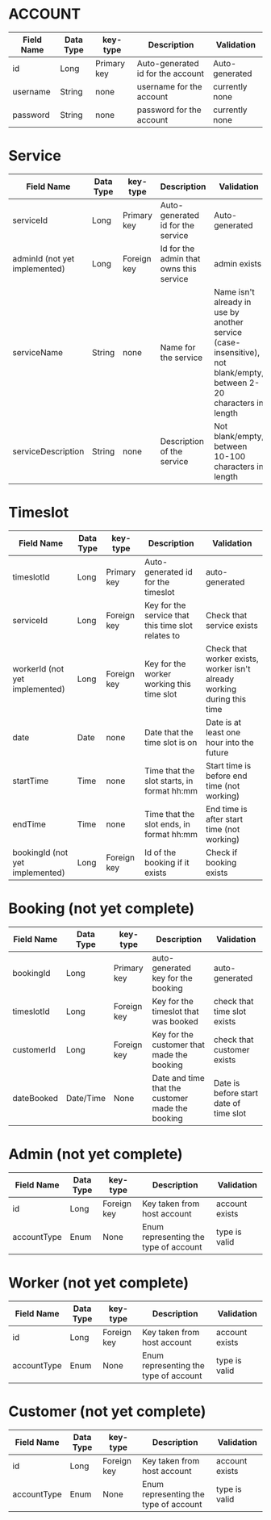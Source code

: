 

# ACCOUNT
Field Name|Data Type|key-type|Description|Validation
---|---|---|---|---
id|Long|Primary key|Auto-generated id for the account|Auto-generated
username|String|none|username for the account|currently none
password|String|none|password for the account|currently none

# Service
Field Name|Data Type|key-type|Description|Validation
---|---|---|---|---
serviceId|Long|Primary key|Auto-generated id for the service|Auto-generated
adminId (not yet implemented)|Long|Foreign key|Id for the admin that owns this service|admin exists
serviceName|String|none|Name for the service|Name isn't already in use by another service (case-insensitive), not blank/empty, between 2-20 characters in length
serviceDescription|String|none|Description of the service|Not blank/empty, between 10-100 characters in length

# Timeslot 
Field Name|Data Type|key-type|Description|Validation
---|---|---|---|---
timeslotId|Long|Primary key|Auto-generated id for the timeslot|auto-generated
serviceId|Long|Foreign key|Key for the service that this time slot relates to|Check that service exists
workerId (not yet implemented)|Long|Foreign key|Key for the worker working this time slot|Check that worker exists, worker isn't already working during this time
date|Date|none|Date that the time slot is on|Date is at least one hour into the future
startTime|Time|none|Time that the slot starts, in format hh:mm|Start time is before end time (not working)
endTime|Time|none|Time that the slot ends, in format hh:mm|End time is after start time (not working)
bookingId (not yet implemented)|Long|Foreign key|Id of the booking if it exists|Check if booking exists

# Booking (not yet complete)
Field Name|Data Type|key-type|Description|Validation
---|---|---|---|---
bookingId|Long|Primary key|auto-generated key for the booking|auto-generated
timeslotId|Long|Foreign key|Key for the timeslot that was booked|check that time slot exists
customerId|Long|Foreign key|Key for the customer that made the booking|check that customer exists
dateBooked|Date/Time|None|Date and time that the customer made the booking|Date is before start date of time slot

# Admin (not yet complete)
Field Name|Data Type|key-type|Description|Validation
---|---|---|---|---
id|Long|Foreign key|Key taken from host account|account exists
accountType|Enum|None|Enum representing the type of account|type is valid

# Worker (not yet complete)
Field Name|Data Type|key-type|Description|Validation
---|---|---|---|---
id|Long|Foreign key|Key taken from host account|account exists
accountType|Enum|None|Enum representing the type of account|type is valid

# Customer (not yet complete)
Field Name|Data Type|key-type|Description|Validation
---|---|---|---|---
id|Long|Foreign key|Key taken from host account|account exists
accountType|Enum|None|Enum representing the type of account|type is valid





